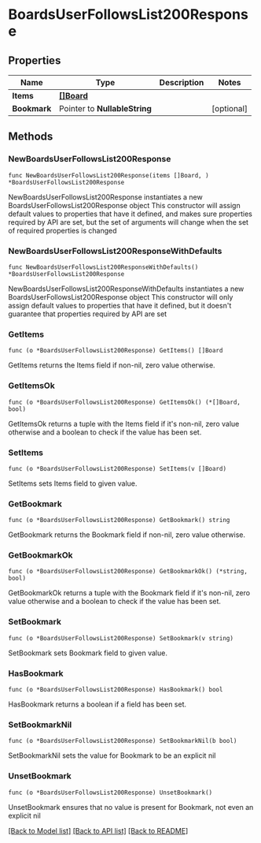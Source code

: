 # BoardsUserFollowsList200Response

## Properties

Name | Type | Description | Notes
------------ | ------------- | ------------- | -------------
**Items** | [**[]Board**](Board.md) |  | 
**Bookmark** | Pointer to **NullableString** |  | [optional] 

## Methods

### NewBoardsUserFollowsList200Response

`func NewBoardsUserFollowsList200Response(items []Board, ) *BoardsUserFollowsList200Response`

NewBoardsUserFollowsList200Response instantiates a new BoardsUserFollowsList200Response object
This constructor will assign default values to properties that have it defined,
and makes sure properties required by API are set, but the set of arguments
will change when the set of required properties is changed

### NewBoardsUserFollowsList200ResponseWithDefaults

`func NewBoardsUserFollowsList200ResponseWithDefaults() *BoardsUserFollowsList200Response`

NewBoardsUserFollowsList200ResponseWithDefaults instantiates a new BoardsUserFollowsList200Response object
This constructor will only assign default values to properties that have it defined,
but it doesn't guarantee that properties required by API are set

### GetItems

`func (o *BoardsUserFollowsList200Response) GetItems() []Board`

GetItems returns the Items field if non-nil, zero value otherwise.

### GetItemsOk

`func (o *BoardsUserFollowsList200Response) GetItemsOk() (*[]Board, bool)`

GetItemsOk returns a tuple with the Items field if it's non-nil, zero value otherwise
and a boolean to check if the value has been set.

### SetItems

`func (o *BoardsUserFollowsList200Response) SetItems(v []Board)`

SetItems sets Items field to given value.


### GetBookmark

`func (o *BoardsUserFollowsList200Response) GetBookmark() string`

GetBookmark returns the Bookmark field if non-nil, zero value otherwise.

### GetBookmarkOk

`func (o *BoardsUserFollowsList200Response) GetBookmarkOk() (*string, bool)`

GetBookmarkOk returns a tuple with the Bookmark field if it's non-nil, zero value otherwise
and a boolean to check if the value has been set.

### SetBookmark

`func (o *BoardsUserFollowsList200Response) SetBookmark(v string)`

SetBookmark sets Bookmark field to given value.

### HasBookmark

`func (o *BoardsUserFollowsList200Response) HasBookmark() bool`

HasBookmark returns a boolean if a field has been set.

### SetBookmarkNil

`func (o *BoardsUserFollowsList200Response) SetBookmarkNil(b bool)`

 SetBookmarkNil sets the value for Bookmark to be an explicit nil

### UnsetBookmark
`func (o *BoardsUserFollowsList200Response) UnsetBookmark()`

UnsetBookmark ensures that no value is present for Bookmark, not even an explicit nil

[[Back to Model list]](../README.md#documentation-for-models) [[Back to API list]](../README.md#documentation-for-api-endpoints) [[Back to README]](../README.md)


